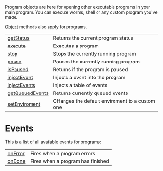 Program objects are here for opening other executable programs in your main program. You can execute worms, shell or any custom program you've made.

[Object](objects/Object.md) methods also apply for programs.

|   |   |
|---|---|
|[getStatus](objects/Program/getStatus.md)|Returns the current program status
|[execute](objects/Program/execute.md)|Executes a program
|[stop](objects/Program/stop.md)|Stops the currently running program
|[pause](objects/Program/pause.md)|Pauses the currently running program
|[isPaused](objects/Program/isPaused.md)|Returns if the program is paused
|[injectEvent](objects/Program/injectEvent.md)|Injects a event into the program
|[injectEvents](objects/Program/injectEvents.md)|Injects a table of events
|[getQueuedEvents](objects/Program/getQueuedEvents.md)|Returns currently queued events
|[setEnviroment](objects/Program/setEnviroment.md)|CHanges the default enviroment to a custom one

# Events

This is a list of all available events for programs:

|   |   |
|---|---|
|[onError](objects/Program/onError.md)|Fires when a program errors
|[onDone](objects/Program/onDone.md)|Fires when a program has finished
